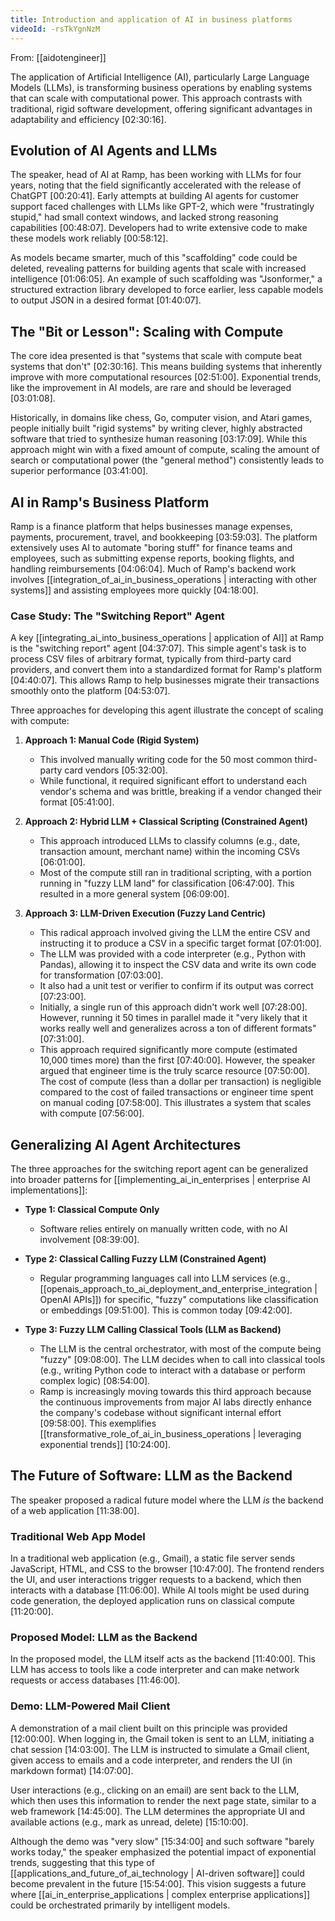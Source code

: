 ```yaml
---
title: Introduction and application of AI in business platforms
videoId: -rsTkYgnNzM
---
```


From: [[aidotengineer]] <br/> 

The application of Artificial Intelligence (AI), particularly Large Language Models (LLMs), is transforming business operations by enabling systems that can scale with computational power. This approach contrasts with traditional, rigid software development, offering significant advantages in adaptability and efficiency <a class="yt-timestamp" data-t="02:30:16">[02:30:16]</a>.

## Evolution of AI Agents and LLMs

The speaker, head of AI at Ramp, has been working with LLMs for four years, noting that the field significantly accelerated with the release of ChatGPT <a class="yt-timestamp" data-t="00:20:41">[00:20:41]</a>. Early attempts at building AI agents for customer support faced challenges with LLMs like GPT-2, which were "frustratingly stupid," had small context windows, and lacked strong reasoning capabilities <a class="yt-timestamp" data-t="00:48:07">[00:48:07]</a>. Developers had to write extensive code to make these models work reliably <a class="yt-timestamp" data-t="00:58:12">[00:58:12]</a>.

As models became smarter, much of this "scaffolding" code could be deleted, revealing patterns for building agents that scale with increased intelligence <a class="yt-timestamp" data-t="01:06:05">[01:06:05]</a>. An example of such scaffolding was "Jsonformer," a structured extraction library developed to force earlier, less capable models to output JSON in a desired format <a class="yt-timestamp" data-t="01:40:07">[01:40:07]</a>.

## The "Bit or Lesson": Scaling with Compute

The core idea presented is that "systems that scale with compute beat systems that don't" <a class="yt-timestamp" data-t="02:30:16">[02:30:16]</a>. This means building systems that inherently improve with more computational resources <a class="yt-timestamp" data-t="02:51:00">[02:51:00]</a>. Exponential trends, like the improvement in AI models, are rare and should be leveraged <a class="yt-timestamp" data-t="03:01:08">[03:01:08]</a>.

Historically, in domains like chess, Go, computer vision, and Atari games, people initially built "rigid systems" by writing clever, highly abstracted software that tried to synthesize human reasoning <a class="yt-timestamp" data-t="03:17:09">[03:17:09]</a>. While this approach might win with a fixed amount of compute, scaling the amount of search or computational power (the "general method") consistently leads to superior performance <a class="yt-timestamp" data-t="03:41:00">[03:41:00]</a>.

## AI in Ramp's Business Platform

Ramp is a finance platform that helps businesses manage expenses, payments, procurement, travel, and bookkeeping <a class="yt-timestamp" data-t="03:59:03">[03:59:03]</a>. The platform extensively uses AI to automate "boring stuff" for finance teams and employees, such as submitting expense reports, booking flights, and handling reimbursements <a class="yt-timestamp" data-t="04:06:04">[04:06:04]</a>. Much of Ramp's backend work involves [[integration_of_ai_in_business_operations | interacting with other systems]] and assisting employees more quickly <a class="yt-timestamp" data-t="04:18:00">[04:18:00]</a>.

### Case Study: The "Switching Report" Agent

A key [[integrating_ai_into_business_operations | application of AI]] at Ramp is the "switching report" agent <a class="yt-timestamp" data-t="04:37:07">[04:37:07]</a>. This simple agent's task is to process CSV files of arbitrary format, typically from third-party card providers, and convert them into a standardized format for Ramp's platform <a class="yt-timestamp" data-t="04:40:07">[04:40:07]</a>. This allows Ramp to help businesses migrate their transactions smoothly onto the platform <a class="yt-timestamp" data-t="04:53:07">[04:53:07]</a>.

Three approaches for developing this agent illustrate the concept of scaling with compute:

1.  **Approach 1: Manual Code (Rigid System)**
    *   This involved manually writing code for the 50 most common third-party card vendors <a class="yt-timestamp" data-t="05:32:00">[05:32:00]</a>.
    *   While functional, it required significant effort to understand each vendor's schema and was brittle, breaking if a vendor changed their format <a class="yt-timestamp" data-t="05:41:00">[05:41:00]</a>.

2.  **Approach 2: Hybrid LLM + Classical Scripting (Constrained Agent)**
    *   This approach introduced LLMs to classify columns (e.g., date, transaction amount, merchant name) within the incoming CSVs <a class="yt-timestamp" data-t="06:01:00">[06:01:00]</a>.
    *   Most of the compute still ran in traditional scripting, with a portion running in "fuzzy LLM land" for classification <a class="yt-timestamp" data-t="06:47:00">[06:47:00]</a>. This resulted in a more general system <a class="yt-timestamp" data-t="06:09:00">[06:09:00]</a>.

3.  **Approach 3: LLM-Driven Execution (Fuzzy Land Centric)**
    *   This radical approach involved giving the LLM the entire CSV and instructing it to produce a CSV in a specific target format <a class="yt-timestamp" data-t="07:01:00">[07:01:00]</a>.
    *   The LLM was provided with a code interpreter (e.g., Python with Pandas), allowing it to inspect the CSV data and write its own code for transformation <a class="yt-timestamp" data-t="07:03:00">[07:03:00]</a>.
    *   It also had a unit test or verifier to confirm if its output was correct <a class="yt-timestamp" data-t="07:23:00">[07:23:00]</a>.
    *   Initially, a single run of this approach didn't work well <a class="yt-timestamp" data-t="07:28:00">[07:28:00]</a>. However, running it 50 times in parallel made it "very likely that it works really well and generalizes across a ton of different formats" <a class="yt-timestamp" data-t="07:31:00">[07:31:00]</a>.
    *   This approach required significantly more compute (estimated 10,000 times more) than the first <a class="yt-timestamp" data-t="07:40:00">[07:40:00]</a>. However, the speaker argued that engineer time is the truly scarce resource <a class="yt-timestamp" data-t="07:50:00">[07:50:00]</a>. The cost of compute (less than a dollar per transaction) is negligible compared to the cost of failed transactions or engineer time spent on manual coding <a class="yt-timestamp" data-t="07:58:00">[07:58:00]</a>. This illustrates a system that scales with compute <a class="yt-timestamp" data-t="07:56:00">[07:56:00]</a>.

## Generalizing AI Agent Architectures

The three approaches for the switching report agent can be generalized into broader patterns for [[implementing_ai_in_enterprises | enterprise AI implementations]]:

*   **Type 1: Classical Compute Only**
    *   Software relies entirely on manually written code, with no AI involvement <a class="yt-timestamp" data-t="08:39:00">[08:39:00]</a>.

*   **Type 2: Classical Calling Fuzzy LLM (Constrained Agent)**
    *   Regular programming languages call into LLM services (e.g., [[openais_approach_to_ai_deployment_and_enterprise_integration | OpenAI APIs]]) for specific, "fuzzy" computations like classification or embeddings <a class="yt-timestamp" data-t="09:51:00">[09:51:00]</a>. This is common today <a class="yt-timestamp" data-t="09:42:00">[09:42:00]</a>.

*   **Type 3: Fuzzy LLM Calling Classical Tools (LLM as Backend)**
    *   The LLM is the central orchestrator, with most of the compute being "fuzzy" <a class="yt-timestamp" data-t="09:08:00">[09:08:00]</a>. The LLM decides when to call into classical tools (e.g., writing Python code to interact with a database or perform complex logic) <a class="yt-timestamp" data-t="08:54:00">[08:54:00]</a>.
    *   Ramp is increasingly moving towards this third approach because the continuous improvements from major AI labs directly enhance the company's codebase without significant internal effort <a class="yt-timestamp" data-t="09:58:00">[09:58:00]</a>. This exemplifies [[transformative_role_of_ai_in_business_operations | leveraging exponential trends]] <a class="yt-timestamp" data-t="10:24:00">[10:24:00]</a>.

## The Future of Software: LLM as the Backend

The speaker proposed a radical future model where the LLM *is* the backend of a web application <a class="yt-timestamp" data-t="11:38:00">[11:38:00]</a>.

### Traditional Web App Model

In a traditional web application (e.g., Gmail), a static file server sends JavaScript, HTML, and CSS to the browser <a class="yt-timestamp" data-t="10:47:00">[10:47:00]</a>. The frontend renders the UI, and user interactions trigger requests to a backend, which then interacts with a database <a class="yt-timestamp" data-t="11:06:00">[11:06:00]</a>. While AI tools might be used during code generation, the deployed application runs on classical compute <a class="yt-timestamp" data-t="11:20:00">[11:20:00]</a>.

### Proposed Model: LLM as the Backend

In the proposed model, the LLM itself acts as the backend <a class="yt-timestamp" data-t="11:40:00">[11:40:00]</a>. This LLM has access to tools like a code interpreter and can make network requests or access databases <a class="yt-timestamp" data-t="11:46:00">[11:46:00]</a>.

### Demo: LLM-Powered Mail Client

A demonstration of a mail client built on this principle was provided <a class="yt-timestamp" data-t="12:00:00">[12:00:00]</a>. When logging in, the Gmail token is sent to an LLM, initiating a chat session <a class="yt-timestamp" data-t="14:03:00">[14:03:00]</a>. The LLM is instructed to simulate a Gmail client, given access to emails and a code interpreter, and renders the UI (in markdown format) <a class="yt-timestamp" data-t="14:07:00">[14:07:00]</a>.

User interactions (e.g., clicking on an email) are sent back to the LLM, which then uses this information to render the next page state, similar to a web framework <a class="yt-timestamp" data-t="14:45:00">[14:45:00]</a>. The LLM determines the appropriate UI and available actions (e.g., mark as unread, delete) <a class="yt-timestamp" data-t="15:10:00">[15:10:00]</a>.

Although the demo was "very slow" <a class="yt-timestamp" data-t="15:34:00">[15:34:00]</a> and such software "barely works today," the speaker emphasized the potential impact of exponential trends, suggesting that this type of [[applications_and_future_of_ai_technology | AI-driven software]] could become prevalent in the future <a class="yt-timestamp" data-t="15:54:00">[15:54:00]</a>. This vision suggests a future where [[ai_in_enterprise_applications | complex enterprise applications]] could be orchestrated primarily by intelligent models.